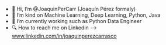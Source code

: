 - 👋 Hi, I’m @JoaquinPerCarr (Joaquín Pérez formaly)
- 👀 I’m kind on Machine Learning, Deep Learning, Python, Java
- 💼 I’m currently working such as Python Data Engineer 
- 🔍 How to reach me on Linkedin --> www.linkedin.com/in/joaquinperezcarrasco

<!---
JoaquinPerCarr/JoaquinPerCarr is a ✨ special ✨ repository because its `README.md` (this file) appears on your GitHub profile.
You can click the Preview link to take a look at your changes.
--->
